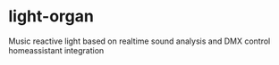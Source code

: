 # light-organ
Music reactive light based on realtime sound analysis and DMX control
homeassistant integration
